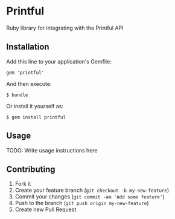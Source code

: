 # Printful

Ruby library for integrating with the Printful API

## Installation

Add this line to your application's Gemfile:

    gem 'printful'

And then execute:

    $ bundle

Or install it yourself as:

    $ gem install printful

## Usage

TODO: Write usage instructions here

## Contributing

1. Fork it
2. Create your feature branch (`git checkout -b my-new-feature`)
3. Commit your changes (`git commit -am 'Add some feature'`)
4. Push to the branch (`git push origin my-new-feature`)
5. Create new Pull Request
